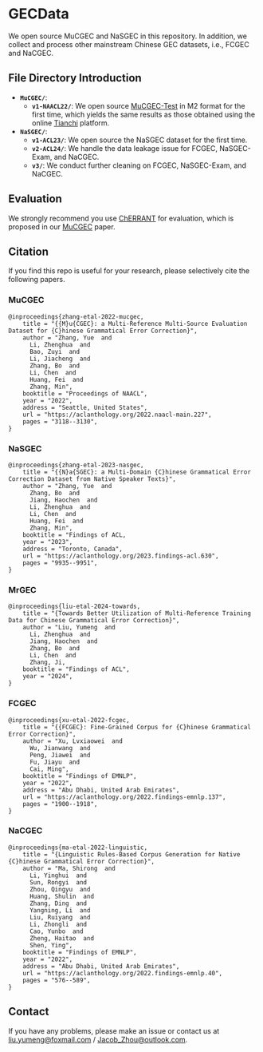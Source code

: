 # GECData
We open source MuCGEC and NaSGEC in this repository. In addition, we collect and process other mainstream Chinese GEC datasets, i.e., FCGEC and NaCGEC.

## File Directory Introduction

+ **`MuCGEC/`**:
  + **`v1-NAACL22/`**: We open source [MuCGEC-Test](MuCGEC/MuCGEC-V1/mucgec.test.m2) in M2 format for the first time, which yields the same results as those obtained using the online [Tianchi](https://tianchi.aliyun.com/dataset/131328/submission) platform. 
+ **`NaSGEC/`**:
  + **`v1-ACL23/`**: We open source the NaSGEC dataset for the first time.
  + **`v2-ACL24/`**: We handle the data leakage issue for FCGEC, NaSGEC-Exam, and NaCGEC.
  + **`v3/`**: We conduct further cleaning on FCGEC, NaSGEC-Exam, and NaCGEC.

## Evaluation

We strongly recommend you use [ChERRANT](https://github.com/HillZhang1999/MuCGEC/tree/main/scorers/ChERRANT) for evaluation, which is proposed in our [MuCGEC](https://aclanthology.org/2022.naacl-main.227/) paper.

## Citation

If you find this repo is useful for your research, please selectively cite the following papers.

### MuCGEC
```
@inproceedings{zhang-etal-2022-mucgec,
    title = "{{M}u{CGEC}: a Multi-Reference Multi-Source Evaluation Dataset for {C}hinese Grammatical Error Correction}",
    author = "Zhang, Yue  and
      Li, Zhenghua  and
      Bao, Zuyi  and
      Li, Jiacheng  and
      Zhang, Bo  and
      Li, Chen  and
      Huang, Fei  and
      Zhang, Min",
    booktitle = "Proceedings of NAACL",
    year = "2022",
    address = "Seattle, United States",
    url = "https://aclanthology.org/2022.naacl-main.227",
    pages = "3118--3130",
}
```

### NaSGEC
```
@inproceedings{zhang-etal-2023-nasgec,
    title = "{{N}a{SGEC}: a Multi-Domain {C}hinese Grammatical Error Correction Dataset from Native Speaker Texts}",
    author = "Zhang, Yue  and
      Zhang, Bo  and
      Jiang, Haochen  and
      Li, Zhenghua  and
      Li, Chen  and
      Huang, Fei  and
      Zhang, Min",
    booktitle = "Findings of ACL,
    year = "2023",
    address = "Toronto, Canada",
    url = "https://aclanthology.org/2023.findings-acl.630",
    pages = "9935--9951",
}
```

### MrGEC
```
@inproceedings{liu-etal-2024-towards,
    title = "{Towards Better Utilization of Multi-Reference Training Data for Chinese Grammatical Error Correction}",
    author = "Liu, Yumeng  and
      Li, Zhenghua  and
      Jiang, Haochen  and
      Zhang, Bo  and
      Li, Chen  and
      Zhang, Ji,
    booktitle = "Findings of ACL",
    year = "2024",
}
```

### FCGEC
```
@inproceedings{xu-etal-2022-fcgec,
    title = "{{FCGEC}: Fine-Grained Corpus for {C}hinese Grammatical Error Correction}",
    author = "Xu, Lvxiaowei  and
      Wu, Jianwang  and
      Peng, Jiawei  and
      Fu, Jiayu  and
      Cai, Ming",
    booktitle = "Findings of EMNLP",
    year = "2022",
    address = "Abu Dhabi, United Arab Emirates",
    url = "https://aclanthology.org/2022.findings-emnlp.137",
    pages = "1900--1918",
}
```

### NaCGEC
```
@inproceedings{ma-etal-2022-linguistic,
    title = "{Linguistic Rules-Based Corpus Generation for Native {C}hinese Grammatical Error Correction}",
    author = "Ma, Shirong  and
      Li, Yinghui  and
      Sun, Rongyi  and
      Zhou, Qingyu  and
      Huang, Shulin  and
      Zhang, Ding  and
      Yangning, Li  and
      Liu, Ruiyang  and
      Li, Zhongli  and
      Cao, Yunbo  and
      Zheng, Haitao  and
      Shen, Ying",
    booktitle = "Findings of EMNLP",
    year = "2022",
    address = "Abu Dhabi, United Arab Emirates",
    url = "https://aclanthology.org/2022.findings-emnlp.40",
    pages = "576--589",
}
```

## Contact
If you have any problems, please make an issue or contact us at liu.yumeng@foxmail.com / Jacob_Zhou@outlook.com. 
